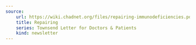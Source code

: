 ```yaml
---
source:
    url: https://wiki.chadnet.org/files/repairing-immunodeficiencies.pdf
    title: Repairing
    series: Townsend Letter for Doctors & Patients
    kind: newsletter
---
```

